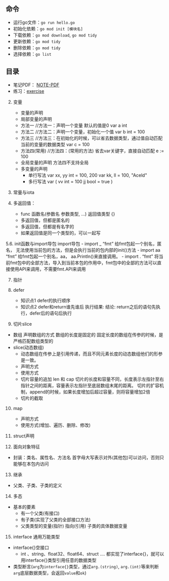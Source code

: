 ## 命令
- 运行go文件：`go run hello.go`
- 初始化依赖：`go mod init [模块名]`
- 下载依赖：`go mod download`, `go mod tidy`
- 更新依赖：`go mod tidy`
- 删除依赖：`go mod tidy`
- 选择依赖：`go list`


## 目录
- 笔记PDF： <a href = "./NOTE-PDF">NOTE-PDF</a>
- 练习：<a href = "./exercise">exercise</a>

2. 变量 
    - 变量的声明
    - 局部变量的声明
    - ⽅法⼀ //⽅法⼀：声明⼀个变量 默认的值是0
        var a int
    - ⽅法⼆ //⽅法⼆：声明⼀个变量，初始化⼀个值
        var b int = 100
    - ⽅法三 //⽅法三：在初始化的时候，可以省去数据类型，通过值⾃动匹配当前的变量的数据类型
        var c = 100
    - ⽅法四(常⽤) //⽅法四：(常⽤的⽅法) 省去var关键字，直接⾃动匹配
        e := 100
    - 全局变量的声明 ⽅法四不⽀持全局
    - 多变量的声明
        - 单⾏写法
            var xx, yy int = 100, 200
            var kk, ll = 100, "Aceld"
        - 多⾏写法
            var (
            vv int = 100
            jj bool = true
            )

3. 常量与iota
4. 多返回值：
    - func 函数名(参数名 参数类型, ...) 返回值类型 {}
    - 多返回值，但都是匿名的
    - 多返回值，但都是有名字的
    - 如果返回值是同一个类型的，可以一起写

5.6. init函数与import导包
    import导包
    - import _ “fmt” 给fmt包起⼀个别名，匿名， ⽆法使⽤当前包的⽅法，但是会执⾏当前的包内部的init()⽅法
    - import aa “fmt” 给fmt包起⼀个别名，aa， aa.Println()来直接调⽤。
    - import . “fmt” 将当前fmt包中的全部⽅法，导⼊到当前本包的作⽤中，fmt包中的全部的⽅法可以直接使⽤API来调⽤，不需要fmt.API来调⽤

7. 指针
8. defer
    - 知识点1 defer的执⾏顺序
    - 知识点2 defer和return谁先谁后
        执⾏结果:
    结论: return之后的语句先执⾏，defer后的语句后执⾏

9. 切⽚slice
- 数组 
    声明数组的⽅式 数组的⻓度是固定的
    固定⻓度的数组在传参的时候，是严格匹配数组类型的
- slice(动态数组)
    - 动态数组在传参上是引⽤传递，⽽且不同元素⻓度的动态数组他们的形参是⼀致。
    - 声明⽅式
    - 使⽤⽅式
    - 切⽚容量的追加
        len 和 cap
        切⽚的⻓度和容量不同，⻓度表示左指针⾄右指针之间的距离，容量表示左指针⾄底层数组末尾的距离。
        切⽚的扩容机制，append的时候，如果⻓度增加后超过容量，则将容量增加2倍
    - 切⽚的截取

10. map
    - 声明⽅式
    - 使⽤⽅式(增加、遍历、删除、修改)

11. struct声明

12. 面向对象特征
- 封装：类名、属性名、⽅法名 ⾸字⺟⼤写表示对外(其他包)可以访问，否则只能够在本包内访问

13. 继承
- 父类、子类、子类的定义

14. 多态
- 基本的要素
    - 有⼀个⽗类(有接⼝)
    - 有⼦类(实现了⽗类的全部接⼝⽅法)
    - ⽗类类型的变量(指针) 指向(引⽤) ⼦类的具体数据变量

15. interface 通⽤万能类型
- interface{}空接⼝
    - int 、string、float32、float64、struct .... 都实现了interface{}，就可以⽤interface{}类型引⽤任意的数据类型
- 类型断⾔(`arg`为`interface{}`类型，通过`arg.(string)`, `arg.(int)`等来判断`arg`底层数据类型，会返回`value`和`ok`)